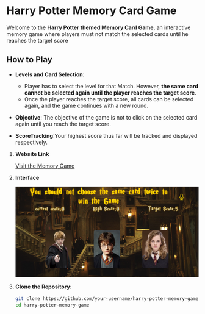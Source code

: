 # Harry Potter Memory Card Game

Welcome to the **Harry Potter themed Memory Card Game**, an interactive memory game where players must not match the selected cards until he reaches the target score

## How to Play

- **Levels and Card Selection**:

  - Player has to select the level for that Match. However, **the same card cannot be selected again until the player reaches the target score**.
  - Once the player reaches the target score, all cards can be selected again, and the game continues with a new round.

- **Objective**: The objective of the game is not to click on the selected card again until you reach the target score.

- **ScoreTracking**:Your highest score thus far will be tracked and displayed respectively.

1. **Website Link**

   [Visit the Memory Game](https://memory-game-nikhil-sai-nambulas-projects.vercel.app/)

2. **Interface**

   ![Memory Game](/src/assets/images/image.png)

3. **Clone the Repository**:
   ```bash
   git clone https://github.com/your-username/harry-potter-memory-game.git
   cd harry-potter-memory-game
   ```
